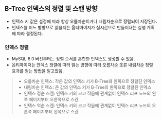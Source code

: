 ## B-Tree 인덱스의 정렬 및 스캔 방향
- 인덱스 키 값은 설정에 따라 항상 오름차순이거나 내림차순으로 정렬되어 저장된다.
- 인덱스를 어느 방향으로 읽을지는 옵티마이저가 실시간으로 만들어내는 실행 계획에 따라 결정된다.

### 인덱스 정렬
- MySQL 8.0 버전부터는 정렬 순서를 혼합한 인덱스도 생성할 수 있음.
- 옵티마이저는 인덱스 정렬에 따라 읽는 방향에 따라 오름차순 또른 내림차순 정렬 효과를 얻는 방법을 알고있음.
> - 오름차순 인덱스: 작은 값의 인덱스 키가 B-Tree의 왼쪽으로 정렬된 인덱스
> - 내림차순 인덱스: 큰 값의 인덱스 키가 B-Tree의 왼쪽으로 정렬된 인덱스
> - 인덱스 정순 스캔: 인덱스 키의 크고 작음에 관계없이 인덱스 리프 노드의 왼쪽 페이지부터 오른쪽으로 스캔
> - 인덱스 역순 스캔: 인덱스 키의 크고 작음에 관계없이 인덱스 리프 노드의 오른쪽 페이지부터 왼쪽으로 스캔
